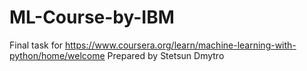 # ML-Course-by-IBM
Final task for https://www.coursera.org/learn/machine-learning-with-python/home/welcome
Prepared by Stetsun Dmytro
